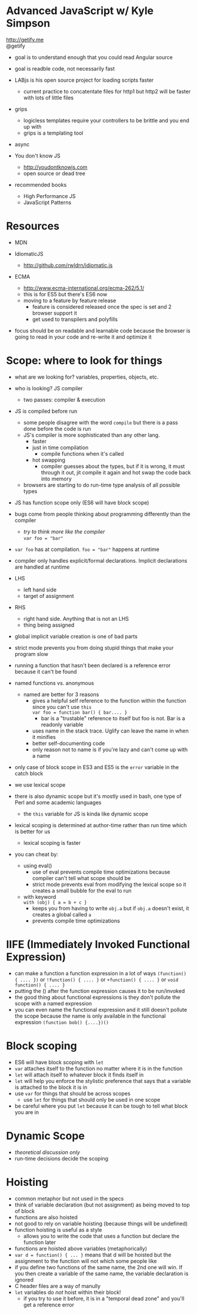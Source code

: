 # Advanced JavaScript w/ Kyle Simpson  
http://getify.me  
@getify  

- goal is to understand enough that you could read Angular source
- goal is readble code, not necessarily fast

- LABjs is his open source project for loading scripts faster
  - current practice to concatentate files for http1 but http2 will be faster with lots of little files

- grips
  - logicless templates require your controllers to be brittle and you end up with
  - grips is a templating tool

- async
- You don't know JS
  - http://youdontknowjs.com
  - open source or dead tree

- recommended books
  - High Performance JS
  - JavaScript Patterns

# Resources
- MDN
- IdiomaticJS
  - http://github.com/rwldrn/idiomatic.js
- ECMA
  - http://www.ecma-international.org/ecma-262/5.1/
  - this is for ES5 but there's ES6 now
  - moving to a feature by feature release
    - feature is considered released once the spec is set and 2 browser support it
    - get used to transpilers and polyfills

- focus should be on readable and learnable code because the browser is going to read in your code and re-write it and optimize it

# Scope: where to look for things
- what are we looking for?  variables, properties, objects, etc.
- who is looking? JS compiler
  - two passes: compiler & execution
- JS is compiled before run
  - some people disagree with the word `compile` but there is a pass done before the code is run
  - JS's compiler is more sophisticated than any other lang.
    - faster
    - just in time compilation
      - compile functions when it's called
    - hot swapping
      - compiler guesses about the types, but if it is wrong, it must through it out, jit compile it again and hot swap the code back into memory
  - browsers are starting to do run-time type analysis of all possible types
- JS has function scope only (ES6 will have block scope)
- bugs come from people thinking about programming differently than the compiler
  - *try to think more like the compiler*  
`var foo = "bar"`  
- `var foo` has at compilation. `foo = "bar"` happens at runtime
- compiler only handles explicit/formal declarations.  Implicit declarations are handled at runtime
- LHS
  - left hand side
  - target of assignment
- RHS
  - right hand side.  Anything that is not an LHS
  - thing being assigned
- global implicit variable creation is one of bad parts
- strict mode prevents you from doing stupid things that make your program slow
- running a function that hasn't been declared is a reference error because it can't be found

- named functions vs. anonymous
  - named are better for 3 reasons
    - gives a helpful self reference to the function within the function since you can't use `this`  
`var foo = function bar() { bar.... }`  
      - bar is a "trustable" reference to itself but foo is not.  Bar is a readonly variable
    - uses name in the stack trace.  Uglify can leave the name in when it minifies
    - better self-documenting code
    - only reason not to name is if you're lazy and can't come up with a name
- only case of block scope in ES3 and ES5 is the `error` variable in the catch block

- we use lexical scope
- there is also dynamic scope but it's mostly used in bash, one type of Perl and some academic languages
  - the `this` variable for JS is kinda like dynamic scope
- lexical scoping is determined at author-time rather than run time which is better for us
  - lexical scoping is faster
- you can cheat by:
  - using eval()
    - use of eval prevents compile time optimizations because compiler can't tell what scope should be
    - strict mode prevents eval from modifying the lexical scope so it creates a small bubble for the eval to run
  - with keyword  
`with (obj) { a = b + c }`  
    - keeps you from having to write `obj.a` but if `obj.a` doesn't exist, it creates a global called `a`
    - prevents compile time optimizations

# IIFE (Immediately Invoked Functional Expression)
- can make a function a function expression in a lot of ways
`(function() { .... })` or `!function() { .... }` or `+function() { .... }` or `void function() { .... }`
- putting the () after the function expression causes it to be run/invoked
- the good thing about functional expressions is they don't pollute the scope with a named expression
- you can even name the functional expression and it still doesn't pollute the scope because the name is only available in the functional expression
`(function bob() {....})()`

# Block scoping
- ES6 will have block scoping with `let`
- `var` attaches itself to the function no matter where it is in the function
- `let` will attach itself to whatever block it finds itself in
- `let` will help you enforce the stylistic preference that says that a variable is attached to the block it is in
- use `var` for things that should be across scopes
  - use `let` for things that should only be used in one scope
- be careful where you put `let` because it can be tough to tell what block you are in

# Dynamic Scope
- *theoretical discussion only*
- run-time decisions decide the scoping

# Hoisting
- common metaphor but not used in the specs
- think of variable declaration (but not assignment) as being moved to top of block
- functions are also hoisted
- not good to rely on variable hoisting (because things will be undefined)
- function hoisting is useful as a style
  - allows you to write the code that uses a function but declare the function later
- functions are hoisted above variables (metaphorically)
- `var d = function() { ... }` means that d will be hoisted but the assignment to the function will not which some people like
- if you define two functions of the same name, the 2nd one will win.  If you then create a variable of the same name, the variable declaration is ignored
- C header files are a way of manully 
- `let` variables do *not* hoist within their block!
  - if you try to use it before, it is in a "temporal dead zone" and you'll get a reference error
